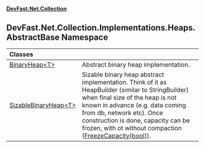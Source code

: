 #### [DevFast.Net.Collection](index.md 'index')

## DevFast.Net.Collection.Implementations.Heaps.AbstractBase Namespace

| Classes | |
| :--- | :--- |
| [BinaryHeap&lt;T&gt;](DevFast.Net.Collection.Implementations.Heaps.AbstractBase.BinaryHeap_T_.md 'DevFast.Net.Collection.Implementations.Heaps.AbstractBase.BinaryHeap<T>') | Abstract binary heap implementation. |
| [SizableBinaryHeap&lt;T&gt;](DevFast.Net.Collection.Implementations.Heaps.AbstractBase.SizableBinaryHeap_T_.md 'DevFast.Net.Collection.Implementations.Heaps.AbstractBase.SizableBinaryHeap<T>') | Sizable binary heap abstract implementation. Think of it as HeapBuilder (similar to StringBuilder) when final size of the heap is not known in advance (e.g. data coming from db, network etc). Once construction is done, capacity can be frozen, with ot without compaction ([FreezeCapacity(bool)](DevFast.Net.Collection.Implementations.Heaps.AbstractBase.SizableBinaryHeap_T_.md#DevFast.Net.Collection.Implementations.Heaps.AbstractBase.SizableBinaryHeap_T_.FreezeCapacity(bool) 'DevFast.Net.Collection.Implementations.Heaps.AbstractBase.SizableBinaryHeap<T>.FreezeCapacity(bool)')). |

